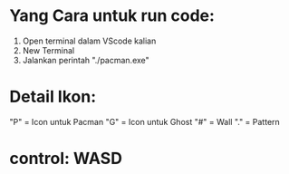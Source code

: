 # Yang Cara untuk run code:
1. Open terminal dalam VScode kalian
2. New Terminal
3. Jalankan perintah "./pacman.exe"

# Detail Ikon:
"P" = Icon untuk Pacman
"G" = Icon untuk Ghost
"#" = Wall
"." = Pattern

# control: WASD
